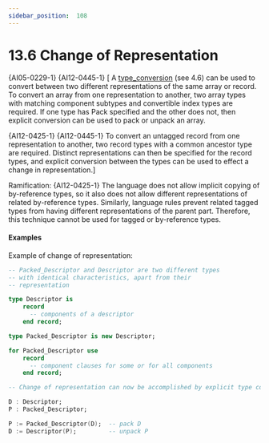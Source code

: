 ```yaml
---
sidebar_position:  108
---
```


# 13.6  Change of Representation

{AI05-0229-1} {AI12-0445-1} [ A [type_conversion](./AA-4.6#S0162) (see 4.6) can be used to convert between two different representations of the same array or record. To convert an array from one representation to another, two array types with matching component subtypes and convertible index types are required. If one type has Pack specified and the other does not, then explicit conversion can be used to pack or unpack an array.

{AI12-0425-1} {AI12-0445-1} To convert an untagged record from one representation to another, two record types with a common ancestor type are required. Distinct representations can then be specified for the record types, and explicit conversion between the types can be used to effect a change in representation.] 

Ramification: {AI12-0425-1} The language does not allow implicit copying of by-reference types, so it also does not allow different representations of related by-reference types. Similarly, language rules prevent related tagged types from having different representations of the parent part. Therefore, this technique cannot be used for tagged or by-reference types. 


#### Examples

Example of change of representation: 

```ada
-- Packed_Descriptor and Descriptor are two different types
-- with identical characteristics, apart from their
-- representation

```

```ada
type Descriptor is
    record
      -- components of a descriptor
    end record;

```

```ada
type Packed_Descriptor is new Descriptor;

```

```ada
for Packed_Descriptor use
    record
      -- component clauses for some or for all components
    end record;

```

```ada
-- Change of representation can now be accomplished by explicit type conversions:

```

```ada
D : Descriptor;
P : Packed_Descriptor;

```

```ada
P := Packed_Descriptor(D);  -- pack D
D := Descriptor(P);         -- unpack P

```

